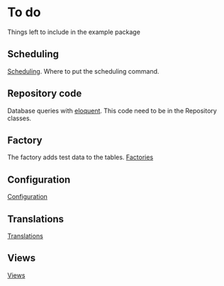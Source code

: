 # To do

Things left to include in the example package

## Scheduling
[Scheduling](https://laravel.com/docs/7.x/scheduling#scheduling-artisan-commands). Where to put the scheduling command.

## Repository code
Database queries with [eloquent](https://laravel.com/docs/7.x/eloquent). This code need to be in the Repository classes.

## Factory
The factory adds test data to the tables.
[Factories](https://laravel.com/docs/7.x/database-testing#generating-factories)

## Configuration
[Configuration](https://laravel.com/docs/7.x/packages#configuration)

## Translations
[Translations](https://laravel.com/docs/7.x/packages#translations)

## Views
[Views](https://laravel.com/docs/7.x/packages#views)
